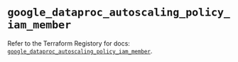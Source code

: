 # `google_dataproc_autoscaling_policy_iam_member`

Refer to the Terraform Registory for docs: [`google_dataproc_autoscaling_policy_iam_member`](https://registry.terraform.io/providers/hashicorp/google/5.8.0/docs/resources/dataproc_autoscaling_policy_iam_member).
